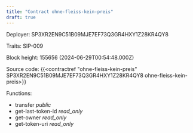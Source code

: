 ```yaml
---
title: "Contract ohne-fleiss-kein-preis"
draft: true
---
```

Deployer: SP3XR2EN9C51B09MJE7EF73Q3GR4HXY1Z28KR4QY8

Traits:
SIP-009 



Block height: 155656 (2024-06-29T00:54:48.000Z)

Source code: {{<contractref "ohne-fleiss-kein-preis" SP3XR2EN9C51B09MJE7EF73Q3GR4HXY1Z28KR4QY8 ohne-fleiss-kein-preis>}}

Functions:

* transfer _public_
* get-last-token-id _read_only_
* get-owner _read_only_
* get-token-uri _read_only_
